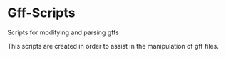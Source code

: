 Gff-Scripts
===========

Scripts for modifying and parsing gffs

This scripts are created in order to assist in the manipulation of gff files.

